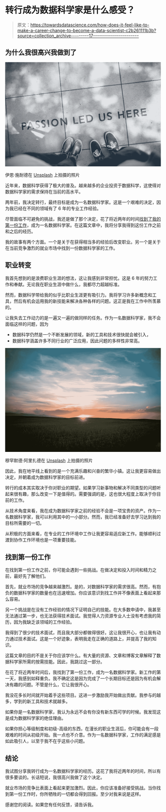 # 转行成为数据科学家是什么感受？

> 原文：<https://towardsdatascience.com/how-does-it-feel-like-to-make-a-career-change-to-become-a-data-scientist-c2b261111b3b?source=collection_archive---------17----------------------->

## 为什么我很高兴我做到了

![](img/266879739ab1d6bc5b40cf2a10d09b55.png)

伊恩·施耐德在 [Unsplash](https://unsplash.com/s/photos/career?utm_source=unsplash&utm_medium=referral&utm_content=creditCopyText) 上拍摄的照片

近年来，数据科学获得了极大的普及。越来越多的企业投资于数据科学，这使得对数据科学家的需求保持在当前的高水平。

两年前，我决定转行，最终目标是成为一名数据科学家。这是一个艰难的决定，因为我已经在不同的领域有了 6 年的专业工作经验。

尽管面临不可避免的挑战，我还是做了那个决定，花了将近两年的时间[找到了我的第一份工作](/what-took-me-so-long-to-land-a-data-scientist-job-c2dee99b98ca)，成为一名数据科学家。在这篇文章中，我将分享我得到这份工作之前和之后的经历。

我的故事有两个方面。一个是关于在获得相当多的经验后改变职业。另一个是关于在当前竞争激烈的就业市场中找到一份数据科学家的工作。

## 职业转变

我首先想到的是浪费职业生涯的想法，这让我感到非常担忧。这是 6 年的努力工作和奉献。无论我在职业生涯中做什么，我都尽力超越标准。

然而，数据科学带给我的似乎比职业生涯更有吸引力。我将学习许多新概念和工具，然后有机会运用我的新技能来解决各种各样的问题。这正是我在工作中所羡慕的。

让我失去工作动力的是一遍又一遍的做同样的任务。作为一名数据科学家，我不会面临这样的问题，因为

*   数据科学仍然是一个不断发展的领域，新的工具和技术很快就会被引入，
*   数据科学涵盖许多不同行业的广泛应用，因此问题的多样性非常高。

![](img/30289b9211e9fe25a7579edcc821c59e.png)

穆罕默德·阿里扎德在 [Unsplash](https://unsplash.com/s/photos/horizon?utm_source=unsplash&utm_medium=referral&utm_content=creditCopyText) 上拍摄的照片

因此，我在地平线上看到的是一个充满乐趣和兴奋的繁华小镇。这让我更容易做出决定，并朝着成为数据科学家的目标前进。

转行的成本其实取决于你对职业的期望。如果学习新事物和解决不同类型的问题听起来很有趣，那么改变一下是值得的。需要强调的是，这也很大程度上取决于你目前的工作。

从技术角度来看，我在成为数据科学家之前的经验不会是一项宝贵的资产。作为一名数据科学家，我可以利用其中的一小部分。然而，我已经准备好去学习达到我的目标所需要的一切。

从积极的方面来看，在专业的工作环境中工作让我更容易适应新工作。能够顺利过渡到协作工作环境也是一项重要技能。

## 找到第一份工作

在找到第一份工作之前，你可能会遇到一些挑战。在做决定和投入时间和精力之前，最好先了解他们。

首先，就业市场的竞争越来越激烈。是的，对数据科学家的需求很高。然而，有抱负的数据科学家的数量也在迅速增加。你应该意识到找工作并不像表面上看起来那么容易。

另一个挑战是在没有工作经验的情况下证明自己的技能。在大多数申请中，我甚至无法通过第一步，也无法获得技术面试。我觉得人力资源专业人士没有考虑我的简历，因为我缺乏该领域的工作经验。

我得到了很少的技术面试，而且我大部分都做得很好。这让我很开心，也让我有动力通过技术面试。这是一个好迹象，表明我走在正确的道路上，并提高了我的知识。

这篇文章的目的不是关于你应该学什么。有大量的资源、文章和博客文章解释了数据科学家所需的按需技能。因此，我跳过这一部分。

在花了将近两年时间后，我找到了第一份工作，成为一名数据科学家。新工作的第一天，我感到如释重负。我不确定这是因为完成了一个长期目标还是因为有机会解决有趣的问题。不管是什么，它让我很开心。

我没花多长时间就开始着手这些项目。这进一步激励我开始做出贡献。我参与的越多，学到的新工具和技术就越多。

如果你是一名数据科学家，我认为永远不会有你没有新东西可学的时候。我发现这是成为数据科学家的绝佳理由。

如果你担心等级制度和初级-高级的东西，在漫长的职业生涯后，你可能会有一段艰难的时间从初级开始。我一点也不介意。作为一名数据科学家，工作的满足感是如此吸引人，以至于我不在乎这些小问题。

## 结论

我试图分享我转行成为一名数据科学家的经历。这花了我将近两年的时间，所以有很多要谈的。长话短说，我很高兴我做了这个决定。

就业市场的竞争比表面上看起来更加激烈。因此，你应该准备好接受挑战。当你找到第一份工作时，你所牺牲的一切都会得到回报。至少对我来说是这样。

感谢您的阅读。如果您有任何反馈，请告诉我。